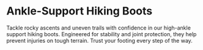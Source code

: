 # Ankle-Support Hiking Boots

Tackle rocky ascents and uneven trails with confidence in our high-ankle support
hiking boots. Engineered for stability and joint protection, they help prevent
injuries on tough terrain. Trust your footing every step of the way.
